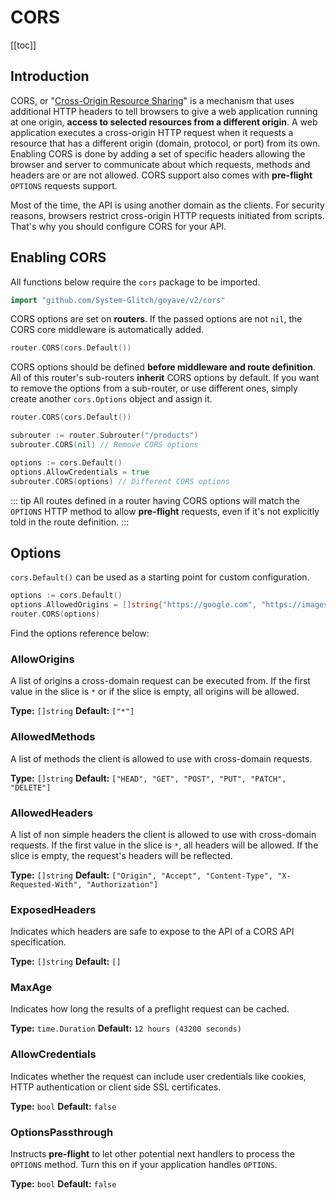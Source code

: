 # CORS <Badge text="Since v2.3.0"/>

[[toc]]

## Introduction

CORS, or "[Cross-Origin Resource Sharing](https://developer.mozilla.org/en-US/docs/Web/HTTP/CORS)" is a mechanism that uses additional HTTP headers to tell browsers to give a web application running at one origin, **access to selected resources from a different origin**. A web application executes a cross-origin HTTP request when it requests a resource that has a different origin (domain, protocol, or port) from its own. Enabling CORS is done by adding a set of specific headers allowing the browser and server to communicate about which requests, methods and headers are or are not allowed. CORS support also comes with **pre-flight** `OPTIONS` requests support.

Most of the time, the API is using another domain as the clients. For security reasons, browsers restrict cross-origin HTTP requests initiated from scripts. That's why you should configure CORS for your API.

## Enabling CORS

All functions below require the `cors` package to be imported.

``` go
import "github.com/System-Glitch/goyave/v2/cors"
```

CORS options are set on **routers**. If the passed options are not `nil`, the CORS core middleware is automatically added.

``` go
router.CORS(cors.Default())
```

CORS options should be defined **before middleware and route definition**. All of this router's sub-routers **inherit** CORS options by default. If you want to remove the options from a sub-router, or use different ones, simply create another `cors.Options` object and assign it.

``` go
router.CORS(cors.Default())

subrouter := router.Subrouter("/products")
subrouter.CORS(nil) // Remove CORS options

options := cors.Default()
options.AllowCredentials = true
subrouter.CORS(options) // Different CORS options
```

::: tip
All routes defined in a router having CORS options will match the `OPTIONS` HTTP method to allow **pre-flight** requests, even if it's not explicitly told in the route definition.
:::

## Options

`cors.Default()` can be used as a starting point for custom configuration.

``` go
options := cors.Default()
options.AllowedOrigins = []string{"https://google.com", "https://images.google.com"}
router.CORS(options)
```

Find the options reference below:

### AllowOrigins

A list of origins a cross-domain request can be executed from. If the first value in the slice is `*` or if the slice is empty, all origins will be allowed.

**Type:** `[]string`
**Default:** `["*"]`

### AllowedMethods

A list of methods the client is allowed to use with cross-domain requests.

**Type:** `[]string`
**Default:** `["HEAD", "GET", "POST", "PUT", "PATCH", "DELETE"]`

### AllowedHeaders

A list of non simple headers the client is allowed to use with cross-domain requests. If the first value in the slice is `*`, all headers will be allowed. If the slice is empty, the request's headers will be reflected.

**Type:** `[]string`
**Default:** `["Origin", "Accept", "Content-Type", "X-Requested-With", "Authorization"]`

### ExposedHeaders

Indicates which headers are safe to expose to the API of a CORS API specification.

**Type:** `[]string`
**Default:** `[]`

### MaxAge

Indicates how long the results of a preflight request can be cached.

**Type:** `time.Duration`
**Default:** `12 hours (43200 seconds)`

### AllowCredentials

Indicates whether the request can include user credentials like cookies, HTTP authentication or client side SSL certificates.

**Type:** `bool`
**Default:** `false`

### OptionsPassthrough

Instructs **pre-flight** to let other potential next handlers to process the `OPTIONS` method. Turn this on if your application handles `OPTIONS`.

**Type:** `bool`
**Default:** `false`
